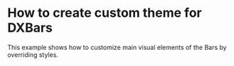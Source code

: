 # How to create custom theme for DXBars


<p>This example shows how to customize main visual elements of the Bars by overriding styles.</p>

<br/>


